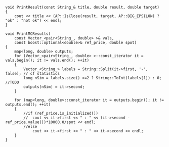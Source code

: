 	void PrintResult(const String_& title, double result, double target)
	{
		cout << title << (AP::IsClose(result, target, AP::BIG_EPSILON) ? "ok" : "not ok") << endl;
	}

	void PrintMCResults(
		const Vector_<pair<String_, double> >& vals,
		const boost::optional<double>& ref_price, double spot)
	{
		map<long, double> outputs;
		for (Vector_<pair<String_, double> >::const_iterator it = vals.begin(); it != vals.end(); ++it)
		{
			Vector_<String_> labels = String::Split(it->first, '-', false); // cf statistics
			long nSim = labels.size() >=2 ? String::ToInt(labels[1]) : 0; //TODO
			outputs[nSim] = it->second;		
		}

		for (map<long, double>::const_iterator it = outputs.begin(); it != outputs.end(); ++it)
		{
			//if (ref_price.is_initialized())
			//	cout << it->first << " : " << (it->second - ref_price.value())*10000.0/spot << endl;
			//else
				cout << it->first << " : " << it->second << endl;
		}
	}
